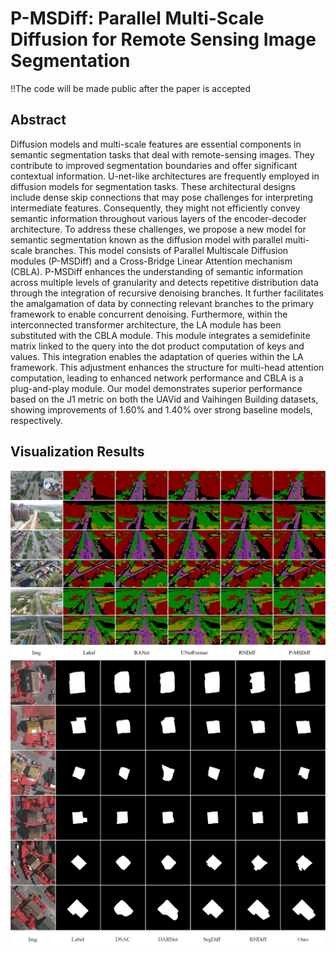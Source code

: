 # P-MSDiff: Parallel Multi-Scale Diffusion for Remote Sensing Image Segmentation
!!The code will be made public after the paper is accepted

## Abstract
Diffusion models and multi-scale features are essential components in semantic segmentation tasks that deal with remote-sensing images. They contribute to improved segmentation boundaries and offer significant contextual information. U-net-like architectures are frequently employed in diffusion models for segmentation tasks. These architectural designs include dense skip connections that may pose challenges for interpreting intermediate features. Consequently, they might not efficiently convey semantic information throughout various layers of the encoder-decoder architecture. To address these challenges, we propose a new model for semantic segmentation known as the diffusion model with parallel multi-scale branches. This model consists of Parallel Multiscale Diffusion modules (P-MSDiff) and a Cross-Bridge Linear Attention mechanism (CBLA). P-MSDiff enhances the understanding of semantic information across multiple levels of granularity and detects repetitive distribution data through the integration of recursive denoising branches. It further facilitates the amalgamation of data by connecting relevant branches to the primary framework to enable concurrent denoising. Furthermore, within the interconnected transformer architecture, the LA module has been substituted with the CBLA module. This module integrates a semidefinite matrix linked to the query into the dot product computation of keys and values. This integration enables the adaptation of queries within the LA framework. This adjustment enhances the structure for multi-head attention computation, leading to enhanced network performance and CBLA is a plug-and-play module. Our model demonstrates superior performance based on the J1 metric on both the UAVid and Vaihingen Building datasets, showing improvements of 1.60\% and 1.40\% over strong baseline models, respectively.

## Visualization Results
![Result1](./result1.png)
![Result2](./result2.png)
